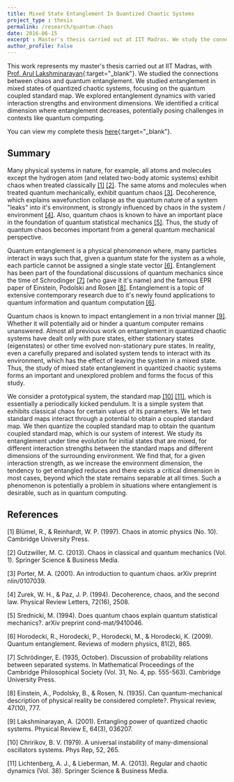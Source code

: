 ```yaml
---
title: Mixed State Entanglement In Quantized Chaotic Systems
project_type : thesis
permalink: /research/quantum-chaos
date: 2016-06-15
excerpt : Master's thesis carried out at IIT Madras. We study the connections between chaos and quantum entanglement. We study entanglement in mixed states of quantized chaotic systems, focusing on the quantum coupled standard map.<br><img src="https://adi3e08.github.io/files/research/ddp/chaos.png" width="45%"/>'
author_profile: False
---
```

This work represents my master's thesis carried out at IIT Madras, with [Prof. Arul Lakshminarayan](https://sites.google.com/view/arulakshminarayan){:target="_blank"}. We studied the connections between chaos and quantum entanglement. We studied entanglement in mixed states of quantized chaotic systems, focusing on the quantum coupled standard map. We explored entanglement dynamics with varied interaction strengths and environment dimensions. We identified a critical dimension where entanglement decreases, potentially posing challenges in contexts like quantum computing.

You can view my complete thesis [here](https://drive.google.com/file/d/1Shu4J47R_wIqWh6opb5N7-mZth3mWA3c/view){:target="_blank"}.

## Summary
Many physical systems in nature, for example, all atoms and molecules except the hydrogen atom (and related two-body atomic systems) exhibit chaos when treated classically [[1]](#1) [[2]](#2). The same atoms and molecules when treated quantum mechanically, exhibit quantum chaos [[3]](#3). Decoherence, which explains wavefunction collapse as the quantum nature of a system "leaks" into it's environment, is strongly influenced by chaos in the system / environment [[4]](#4). Also, quantum chaos is known to have an important place in the foundation of quantum statistical mechanics [[5]](#5). Thus, the study of quantum chaos becomes important from a general quantum mechanical perspective.  

Quantum entanglement is a physical phenomenon where, many particles interact in ways such that, given a quantum state for the system as a whole, each particle cannot be assigned a single state vector [[6]](#6). Entanglement has been part of the foundational discussions of quantum mechanics since the time of Schrodinger [[7]](#7) (who gave it it's name) and the famous EPR paper of Einstein, Podolski and Rosen [[8]](#8). Entanglement is a topic of extensive contemporary research due to it's newly found applications to quantum information and quantum computation [[6]](#6).

Quantum chaos is known to impact entanglement in a non trivial manner [[9]](#9). Whether it will potentially aid or hinder a quantum computer remains unanswered. Almost all previous work on entanglement in quantized chaotic systems have dealt only with pure states, either stationary states (eigenstates) or other time evolved non-stationary pure states. In reality, even a carefully prepared and isolated system tends to interact with its environment, which has the effect of leaving the system in a mixed state. Thus, the study of mixed state entanglement in quantized chaotic systems forms an important and unexplored problem and forms the focus of this study.

We consider a prototypical system, the standard map [[10]](#10) [[11]](#11), which is essentially a periodically kicked pendulum. It is a simple system that exhibits classical chaos for certain values of its parameters. We let two standard maps interact through a potential to obtain a coupled standard map. We then quantize the coupled standard map to obtain the quantum coupled standard map, which is our system of interest. We study its entanglement under time evolution for initial states that are mixed, for different interaction strengths between the standard maps and different dimensions of the surrounding environment. We find that, for a given interaction strength, as we increase the environment dimension, the tendency to get entangled reduces and there exists a critical dimension in most cases, beyond which the state remains separable at all times. Such a phenomenon is potentially a problem in situations where entanglement is desirable, such as in quantum computing.

<!-- As a preliminary, Chapter 2 discusses kicked Hamiltonian systems, whose classical maps are developed. In particular, a well studied model system, the standard map [[11]](#11) [[12]](#12) which is a periodically kicked pendulum is discussed and it's classical dynamics studied. The classical map is then quantized to obtain a quantum map, the Quantum Standard Map, which allows us to study Quantum Chaos rather easily [[13]](#13). It's eigenstates are computed and their spread in phase space is studied through the Husimi represenation. The nearest neighbour spacing distribution(NNSD), which measures how the spacing between nearest eigenangles are distributed is also computed. Both the eigenstate plots and NNSD are seen to be influenced by the classical dynamics of the classical standard map. 

Chapter 3 discusses bipartite systems in general, defines important concepts such as density matrix, entanglement and presents entanglement measures for pure and mixed states.

Chapter 4 presents our bipartite system of interest, the coupled standard map, which consists of two interacting standard maps. It is first quantized to obtain the quantum coupled standard map. It's NNSD and also the entanglement of it's stationary states (eigenstates) are computed. This part of the thesis reproduced earlier work and benchmarked the numerical algorithms used.

The remaining portion of the thesis, presents the original work done. The variation of average stationary state entanglement with interaction strength (between the standard maps) is studied for different standard map parameters and compared with a previous work [[14]](#14) which derived an approximation for the same under certain assumptions on the parameters. We look at how the approximation holds in situations where the assumptions are not true. Next, time evolution of the system for different initial conditons is studied, and entanglement monitored so as to understand the general entangling behaviour of the system. 

The remaining portion of the thesis, presents the main problem of interest to this study. We investigate mixed state entanglement of quantized chaotic systems. We study the quantum coupled standard map $AB$ under time evolution for an initial mixed state of the form $\rho_{AB}(0)=\rho_{A}(0) \otimes \rho_{B}(0)$, where $\rho_{A}(0)$ and $\rho_{B}(0)$ are obtained by tracing out the environments $C$ and $D$ from random pure states $\rho_{AC}(0)$ and $\rho_{BD}(0)$ respectively. The study is performed for different interaction strengths between the standard maps and different dimensions of the environment. -->

## References
<a id="1">[1]</a>
Blümel, R., & Reinhardt, W. P. (1997). Chaos in atomic physics (No. 10). Cambridge University Press.

<a id="2">[2]</a>
Gutzwiller, M. C. (2013). Chaos in classical and quantum mechanics (Vol. 1). Springer Science & Business Media.

<a id="3">[3]</a>
Porter, M. A. (2001). An introduction to quantum chaos. arXiv preprint nlin/0107039.

<a id="4">[4]</a>
Zurek, W. H., & Paz, J. P. (1994). Decoherence, chaos, and the second law. Physical Review Letters, 72(16), 2508.

<a id="5">[5]</a>
Srednicki, M. (1994). Does quantum chaos explain quantum statistical mechanics?. arXiv preprint cond-mat/9410046.

<a id="6">[6]</a>
Horodecki, R., Horodecki, P., Horodecki, M., & Horodecki, K. (2009). Quantum entanglement. Reviews of modern physics, 81(2), 865.

<a id="7">[7]</a>
Schrödinger, E. (1935, October). Discussion of probability relations between separated systems. In Mathematical Proceedings of the Cambridge Philosophical Society (Vol. 31, No. 4, pp. 555-563). Cambridge University Press.

<a id="8">[8]</a>
Einstein, A., Podolsky, B., & Rosen, N. (1935). Can quantum-mechanical description of physical reality be considered complete?. Physical review, 47(10), 777.


<a id="9">[9]</a>
Lakshminarayan, A. (2001). Entangling power of quantized chaotic systems. Physical Review E, 64(3), 036207.

<a id="10">[10]</a>
Chririkov, B. V. (1979). A universal instability of many-dimensional oscillators systems. Phys Rep, 52, 265.

<a id="11">[11]</a> 
Lichtenberg, A. J., & Lieberman, M. A. (2013). Regular and chaotic dynamics (Vol. 38). Springer Science & Business Media.

<!-- <a id="13">[13]</a> 
F. M. Izrailev.
Simple models of quantum chaos: spectrum and eigenfunctions. 2003.

<a id="14">[14]</a> 
Arul Lakshminarayan and others.
Entanglement and localization transitions in eigenstates of interacting chaotic systems. 2016. -->
